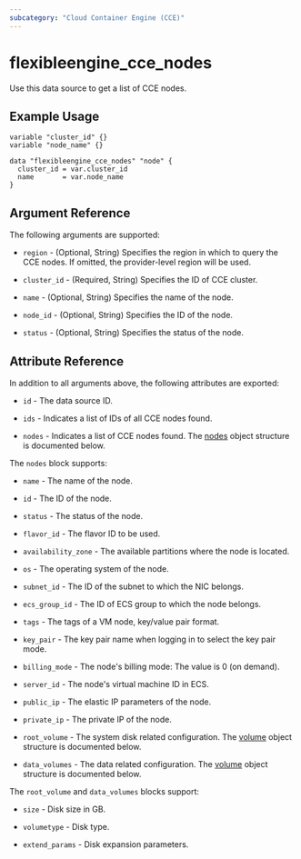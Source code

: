```yaml
---
subcategory: "Cloud Container Engine (CCE)"
---
```


# flexibleengine_cce_nodes

Use this data source to get a list of CCE nodes.

## Example Usage

```hcl
variable "cluster_id" {}
variable "node_name" {}

data "flexibleengine_cce_nodes" "node" {
  cluster_id = var.cluster_id
  name       = var.node_name
}
```

## Argument Reference

The following arguments are supported:

* `region` - (Optional, String) Specifies the region in which to query the CCE nodes. If omitted, the provider-level
  region will be used.

* `cluster_id` - (Required, String) Specifies the ID of CCE cluster.

* `name` - (Optional, String) Specifies the name of the node.

* `node_id` - (Optional, String) Specifies the ID of the node.

* `status` - (Optional, String) Specifies the status of the node.

## Attribute Reference

In addition to all arguments above, the following attributes are exported:

* `id` - The data source ID.

* `ids` - Indicates a list of IDs of all CCE nodes found.

* `nodes` - Indicates a list of CCE nodes found. The [nodes](#cce_nodes) object structure is documented below.

<a name="cce_nodes"></a>
The `nodes` block supports:

* `name` - The name of the node.

* `id` - The ID of the node.

* `status` - The status of the node.

* `flavor_id` - The flavor ID to be used.

* `availability_zone` - The available partitions where the node is located.

* `os` - The operating system of the node.

* `subnet_id` - The ID of the subnet to which the NIC belongs.

* `ecs_group_id` - The ID of ECS group to which the node belongs.

* `tags` - The tags of a VM node, key/value pair format.

* `key_pair` - The key pair name when logging in to select the key pair mode.

* `billing_mode` - The node's billing mode: The value is 0 (on demand).

* `server_id` - The node's virtual machine ID in ECS.

* `public_ip` - The elastic IP parameters of the node.

* `private_ip` - The private IP of the node.

* `root_volume` - The system disk related configuration. The [volume](#cce_volume) object structure is documented below.

* `data_volumes` - The data related configuration. The [volume](#cce_volume) object structure is documented below.

<a name="cce_volume"></a>
The `root_volume` and `data_volumes` blocks support:

* `size` - Disk size in GB.

* `volumetype` - Disk type.

* `extend_params` - Disk expansion parameters.
